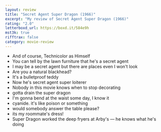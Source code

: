 ```yaml
---
layout: review
title: "Secret Agent Super Dragon (1966)"
excerpt: "My review of Secret Agent Super Dragon (1966)"
rating: "2.0"
letterboxd_url: https://boxd.it/584e9h
mst3k: true
rifftrax: false
category: movie-review
---
```


- And of course, Technicolor as Himself
- You can tell by the lawn furniture that he's a secret agent
- I may be a secret agent but there are places even I won't look
- Are you a natural blackhead?
- It's a bulletproof teddy
- Now he's secret agent super loiterer
- Nobody in this movie knows when to stop decorating
- gotta drain the super dragon
- I'm gonna bend at the waist some day, I know it
- cyanide. it's like poison or something
- would somebody answer the table please?
- its my roommate's dress!
- Super Dragon worked the deep fryers at Arby's — he knows what he's doing
